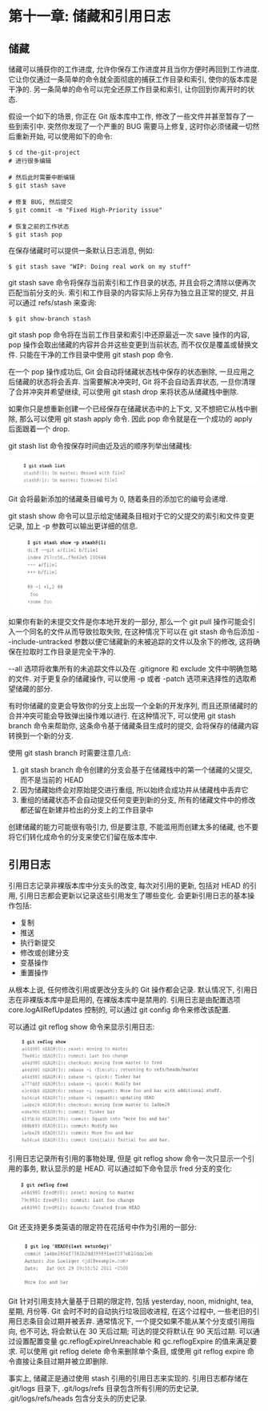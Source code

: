 # 第十一章: 储藏和引用日志 #

## 储藏 ##

储藏可以捕获你的工作进度, 允许你保存工作进度并且当你方便时再回到工作进度. 它让你仅通过一条简单的命令就全面彻底的捕获工作目录和索引, 使你的版本库是干净的. 另一条简单的命令可以完全还原工作目录和索引, 让你回到你离开时的状态.

假设一个如下的场景, 你正在 Git 版本库中工作, 修改了一些文件并甚至暂存了一些到索引中. 突然你发现了一个严重的 BUG 需要马上修复, 这时你必须储藏一切然后重新开始, 可以使用如下的命令:

```
$ cd the-git-project
# 进行很多编辑

# 然后此时需要中断编辑
$ git stash save

# 修复 BUG, 然后提交
$ git commit -m "Fixed High-Priority issue"

# 恢复之前的工作状态
$ git stash pop
```

在保存储藏时可以提供一条默认日志消息, 例如:

```
$ git stash save "WIP: Doing real work on my stuff"
```

git stash save 命令将保存当前索引和工作目录的状态, 并且会将之清除以便再次匹配当前分支的头. 索引和工作目录的内容实际上另存为独立且正常的提交, 并且可以通过 refs/stash 来查询:

```
$ git show-branch stash
```

git stash pop 命令将在当前工作目录和索引中还原最近一次 save 操作的内容, pop 操作会取出储藏的内容并合并这些变更到当前状态, 而不仅仅是覆盖或替换文件. 只能在干净的工作目录中使用 git stash pop 命令.

在一个 pop 操作成功后, Git 会自动将储藏状态栈中保存的状态删除, 一旦应用之后储藏的状态将会丢弃. 当需要解决冲突时, Git 将不会自动丢弃状态, 一旦你清理了合并冲突并希望继续, 可以使用 git stash drop 来将状态从储藏栈中删除.

如果你只是想重新创建一个已经保存在储藏状态中的上下文, 又不想把它从栈中删除, 那么可以使用 git stash apply 命令. 因此 pop 命令就是在一个成功的 apply 后面跟着一个 drop.

git stash list 命令按保存时间由近及远的顺序列举出储藏栈:

![图 git stash list](./images/image11-01.png)

Git 会将最新添加的储藏条目编号为 0, 随着条目的添加它的编号会递增.

git stash show 命令可以显示给定储藏条目相对于它的父提交的索引和文件变更记录, 加上 -p 参数可以输出更详细的信息.

![图 git stash show](./images/image11-02.png)

如果你有新的未提交文件是你本地开发的一部分, 那么一个 git pull 操作可能会引入一个同名的文件从而导致拉取失败, 在这种情况下可以在 git stash 命令后添加 --include-untracked 参数以便它储藏新的未被追踪的文件以及余下的修改, 这将确保在拉取时工作目录是完全干净的.

--all 选项将收集所有的未追踪文件以及在 .gitignore 和 exclude 文件中明确忽略的文件. 对于更复杂的储藏操作, 可以使用 -p 或者 -patch 选项来选择性的选取希望储藏的部分.

有时你储藏的变更会导致你的分支上出现一个全新的开发序列, 而且还原储藏时的合并冲突可能会导致弹出操作难以进行. 在这种情况下, 可以使用 git stash branch 命令来帮助你, 这条命令基于储藏条目生成时的提交, 会将保存的储藏内容转换到一个新的分支.

使用 git stash branch 时需要注意几点:

1. git stash branch 命令创建的分支会基于在储藏栈中的第一个储藏的父提交, 而不是当前的 HEAD
2. 因为储藏始终会对原始提交进行重组, 所以始终会成功并从储藏栈中丢弃它
3. 重组的储藏状态不会自动提交任何变更到新的分支, 所有的储藏文件中的修改都还留在新建并检出的分支上的工作目录中

创建储藏的能力可能很有吸引力, 但是要注意, 不能滥用而创建太多的储藏, 也不要将它们转化成命令的分支来使它们留在版本库中.

## 引用日志 ##

引用日志记录非裸版本库中分支头的改变, 每次对引用的更新, 包括对 HEAD 的引用, 引用日志都会更新以记录这些引用发生了哪些变化. 会更新引用日志的基本操作包括:

- 复制
- 推送
- 执行新提交
- 修改或创建分支
- 变基操作
- 重置操作

从根本上说, 任何修改引用或更改分支头的 Git 操作都会记录. 默认情况下, 引用日志在非裸版本库中是启用的, 在裸版本库中是禁用的. 引用日志是由配置选项 core.logAllRefUpdates 控制的, 可以通过 git config 命令来修改该配置.

可以通过 git reflog show 命令来显示引用日志:

![图 git reflog show](./images/image11-03.png)

引用日志记录所有引用的事物处理, 但是 git reflog show 命令一次只显示一个引用的事务, 默认显示的是 HEAD. 可以通过如下命令显示 fred 分支的变化:

![图 git reflog fred](./images/image11-04.png)

Git 还支持更多类英语的限定符在花括号中作为引用的一部分:

![图 git log "last saturday"](./images/image11-05.png)

Git 针对引用支持大量基于日期的限定符, 包括 yesterday, noon, midnight, tea, 星期, 月份等. Git 会时不时的自动执行垃圾回收进程, 在这个过程中, 一些老旧的引用日志条目会过期并被丢弃. 通常情况下, 一个提交如果不能从某个分支或引用指向, 也不可达, 将会默认在 30 天后过期; 可达的提交将默认在 90 天后过期.
可以通过设置配置变量 gc.reflogExpireUnreachable 和 gc.reflogExpire 的值来满足要求. 可以使用 git reflog delete 命令来删除单个条目, 或使用 git reflog expire 命令直接让条目过期并被立即删除.

事实上, 储藏正是通过使用 stash 引用的引用日志来实现的. 引用日志都存储在 .git/logs 目录下, .git/logs/refs 目录包含所有引用的历史记录, .git/logs/refs/heads 包含分支头的历史记录.
